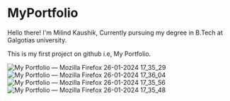 # MyPortfolio

Hello there! I'm Milind Kaushik, Currently pursuing my degree in B.Tech at Galgotias university.

This is my first project on github i.e, My Portfolio.


 
![My Portfolio — Mozilla Firefox 26-01-2024 17_35_29](https://github.com/Kaushikmilind-svg/MyPortfolio/assets/85938864/c9334a78-c32f-43b4-b12e-7577b4f831f8)
![My Portfolio — Mozilla Firefox 26-01-2024 17_36_04](https://github.com/Kaushikmilind-svg/MyPortfolio/assets/85938864/5e5a3c16-5a8c-44d9-88ac-fa20d69de67a)
![My Portfolio — Mozilla Firefox 26-01-2024 17_35_56](https://github.com/Kaushikmilind-svg/MyPortfolio/assets/85938864/0ee50098-6a6f-40bd-8756-d5267042ebf5)
![My Portfolio — Mozilla Firefox 26-01-2024 17_35_48](https://github.com/Kaushikmilind-svg/MyPortfolio/assets/85938864/e206eb28-80d7-47ad-b6b5-5f0e0be17ded)
